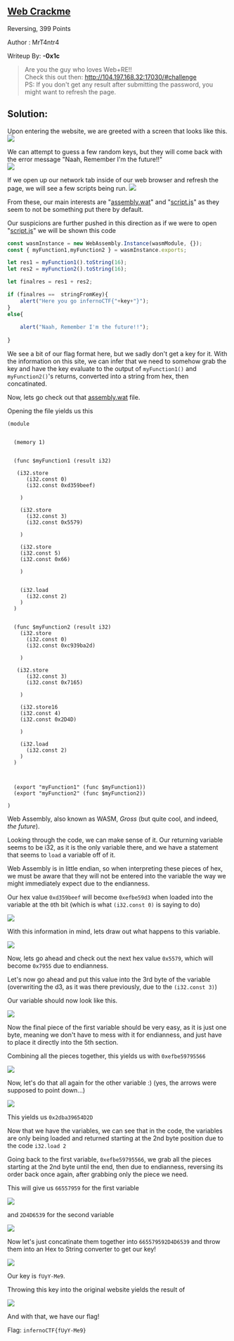 ## [Web Crackme](https://infernoctf.live/challenges#Web%20Crackme)

Reversing, 399 Points

Author : MrT4ntr4

Writeup By: **-0x1c**

>Are you the guy who loves Web+RE!!<br/>
>Check this out then: http://104.197.168.32:17030/#challenge<br/>
PS: If you don't get any result after submitting the password, you might want to refresh the page.

## Solution:
Upon entering the website, we are greeted with a screen that looks like this.
![](images/webcrackme1.png) 

We can attempt to guess a few random keys, but they will come back with the error message "Naah, Remember I'm the future!!"<br/>
![](images/webcrackme2.png) 

If we open up our network tab inside of our web browser and refresh the page, we will see a few scripts being run.
![](images/webcrackme3.png)

From these, our main interests are "[assembly.wat](http://104.197.168.32:17030/challenge/assembly.wat)" and "[script.js](http://104.197.168.32:17030/challenge/script.js)" as they seem to not be something put there by default.

Our suspicions are further pushed in this direction as if we were to open "[script.js](http://104.197.168.32:17030/challenge/script.js)" we will be shown this code

```js
const wasmInstance = new WebAssembly.Instance(wasmModule, {});
const { myFunction1,myFunction2 } = wasmInstance.exports;

let res1 = myFunction1().toString(16);
let res2 = myFunction2().toString(16);

let finalres = res1 + res2;

if (finalres ==  stringFromKey){
	alert("Here you go infernoCTF{"+key+"}");
}
else{
	
	alert("Naah, Remember I'm the future!!");
	
}

```

We see a bit of our flag format here, but we sadly don't get a key for it. 
With the information on this site, we can infer that we need to somehow grab the key and have the key evaluate to the output of `myFunction1()` and `myFunction2()`'s returns, converted into a string from hex, then concatinated.

Now, lets go check out that [assembly.wat](http://104.197.168.32:17030/challenge/assembly.wat) file.

Opening the file yields us this

```wasm
(module


  (memory 1)


  (func $myFunction1 (result i32)

   (i32.store
      (i32.const 0)
      (i32.const 0xd359beef) 

    )

    (i32.store
      (i32.const 3)
      (i32.const 0x5579) 

    )
	
	(i32.store
	(i32.const 5)
	(i32.const 0x66) 

	)


    (i32.load
      (i32.const 2)
    )
  )
  
  
  (func $myFunction2 (result i32)
    (i32.store
      (i32.const 0)
      (i32.const 0xc939ba2d) 

    )

   (i32.store
      (i32.const 3)
      (i32.const 0x7165) 

    )
	
	(i32.store16
	(i32.const 4)
	(i32.const 0x2D4D) 

	)

    (i32.load
      (i32.const 2)
    )
  )
  
  

  (export "myFunction1" (func $myFunction1))
  (export "myFunction2" (func $myFunction2))

)
```

Web Assembly, also known as WASM, *Gross* (but quite cool, and indeed, *the future*).

Looking through the code, we can make sense of it. Our returning variable seems to be i32, as it is the only variable there,
and we have a statement that seems to `load` a variable off of it.

Web Assembly is in little endian, so when interpreting these pieces of hex, we must be aware that they will not be entered into the variable the way we might immediately expect due to the endianness.

Our hex value `0xd359beef` will become `0xefbe59d3` when loaded into the variable at the `0`th bit (which is what `(i32.const 0)` is saying to do)

![](images/webcrackme4.png)

With this information in mind, lets draw out what happens to this variable.

![](images/webcrackme5.png)

Now, lets go ahead and check out the next hex value `0x5579`, which will become `0x7955` due to endianness.

Let's now go ahead and put this value into the 3rd byte of the variable (overwriting the d3, as it was there previously, due to the `(i32.const 3)`)

Our variable should now look like this.

![](images/webcrackme6.png)

Now the final piece of the first variable should be very easy, as it is just one byte, meaning we don't have to mess with it for endianness, and just have to place it directly into the 5th section.

Combining all the pieces together, this yields us with `0xefbe59795566`

![](images/webcrackme7.png)

Now, let's do that all again for the other variable :) (yes, the arrows were supposed to point down...)

![](images/webcrackme8.png)

This yields us `0x2dba39654D2D`

Now that we have the variables, we can see that in the code, the variables are only being loaded and returned starting at the 2nd byte position due to the code `i32.load 2`

Going back to the first variable, `0xefbe59795566`, we grab all the pieces starting at the 2nd byte until the end, then due to endianness, reversing its order back once again, after grabbing only the piece we need.

This will give us `66557959` for the first variable

![](images/webcrackme9.png)

and `2D4D6539` for the second variable

![](images/webcrackme10.png)

Now let's just concatinate them together into `665579592D4D6539` and throw them into an Hex to String converter to get our key!

![](images/webcrackme11.png)

Our key is `fUyY-Me9`.

Throwing this key into the original website yields the result of 

![](images/webcrackme12.png)

And with that, we have our flag!

Flag: `infernoCTF{fUyY-Me9}`

